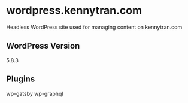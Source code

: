 # wordpress.kennytran.com

Headless WordPress site used for managing content on kennytran.com

## WordPress Version

5.8.3

## Plugins

wp-gatsby
wp-graphql
